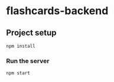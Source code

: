 # flashcards-backend

## Project setup

```
npm install
```

### Run the server

```
npm start
```





